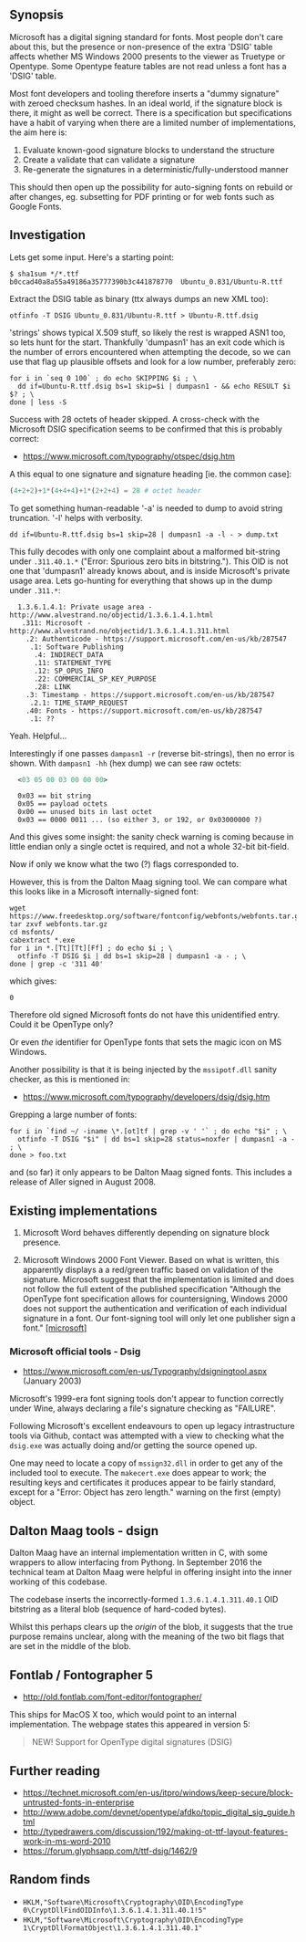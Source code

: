 ## Synopsis

Microsoft has a digital signing standard for fonts.  Most people
don't care about this, but the presence or non-presence of
the extra 'DSIG' table affects whether MS Windows 2000 presents
to the viewer as Truetype or Opentype.  Some Opentype feature
tables are not read unless a font has a 'DSIG' table.

Most font developers and tooling therefore inserts a "dummy signature"
with zeroed checksum hashes.  In an ideal world, if the signature
block is there, it might as well be correct.  There is a specification
but specifications have a habit of varying when there are a limited
number of implementations, the aim here is:

1. Evaluate known-good signature blocks to understand the structure
2. Create a validate that can validate a signature
3. Re-generate the signatures in a deterministic/fully-understood manner

This should then open up the possibility for auto-signing fonts on
rebuild or after changes, eg. subsetting for PDF printing or for web
fonts such as Google Fonts.

## Investigation

Lets get some input.  Here's a starting point:

  ```shell
  $ sha1sum */*.ttf
  b0ccad40a8a55a49186a35777390b3c441878770  Ubuntu_0.831/Ubuntu-R.ttf
  ```

Extract the DSIG table as binary (ttx always dumps an new XML too):

  ```shell
  otfinfo -T DSIG Ubuntu_0.831/Ubuntu-R.ttf > Ubuntu-R.ttf.dsig
  ```

'strings' shows typical X.509 stuff, so likely the rest is wrapped
ASN1 too, so lets hunt for the start.  Thankfully 'dumpasn1' has an
exit code which is the number of errors encountered when attempting
the decode, so we can use that flag up plausible offsets and look for
a low number, preferably zero:

  ```shell
  for i in `seq 0 100` ; do echo SKIPPING $i ; \
    dd if=Ubuntu-R.ttf.dsig bs=1 skip=$i | dumpasn1 - && echo RESULT $i $? ; \
  done | less -S
  ```

Success with 28 octets of header skipped.  A cross-check with the
Microsoft DSIG specification seems to be confirmed that this is probably
correct:

* https://www.microsoft.com/typography/otspec/dsig.htm

A this equal to one signature and signature heading [ie. the common case]:

  ```python
  (4+2+2)+1*(4+4+4)+1*(2+2+4) = 28 # octet header
  ```

To get something human-readable '-a' is needed to dump to avoid string
truncation.  '-l' helps with verbosity.  

  ```shell
  dd if=Ubuntu-R.ttf.dsig bs=1 skip=28 | dumpasn1 -a -l - > dump.txt
  ```

This fully decodes with only one complaint about a malformed bit-string under
`.311.40.1.*` ("Error: Spurious zero bits in bitstring.").  This OID is
not one that 'dumpasn1' already knows about, and is inside Microsoft's
private usage area.  Lets go-hunting for everything that shows up in
the dump under `.311.*`:

```
  1.3.6.1.4.1: Private usage area - http://www.alvestrand.no/objectid/1.3.6.1.4.1.html
   .311: Microsoft - http://www.alvestrand.no/objectid/1.3.6.1.4.1.311.html
    .2: Authenticode - https://support.microsoft.com/en-us/kb/287547
     .1: Software Publishing
      .4: INDIRECT_DATA
      .11: STATEMENT_TYPE
      .12: SP_OPUS_INFO
      .22: COMMERCIAL_SP_KEY_PURPOSE
      .28: LINK
    .3: Timestamp - https://support.microsoft.com/en-us/kb/287547
     .2.1: TIME_STAMP_REQUEST
    .40: Fonts - https://support.microsoft.com/en-us/kb/287547
     .1: ??
```

Yeah.  Helpful...

Interestingly if one passes `dampasn1 -r` (reverse bit-strings), then
no error is shown.  With `dampasn1 -hh` (hex dump) we can see raw octets:

```asn1
  <03 05 00 03 00 00 00>
```

```
  0x03 == bit string
  0x05 == payload octets
  0x00 == unused bits in last octet
  0x03 == 0000 0011 ... (so either 3, or 192, or 0x03000000 ?)
```

And this gives some insight: the sanity check warning is coming
because in little endian only a single octet is required, and not a
whole 32-bit bit-field.

Now if only we know what the two (?) flags corresponded to.

However, this is from the Dalton Maag signing tool.  We can
compare what this looks like in a Microsoft internally-signed
font:

  ```shell
  wget https://www.freedesktop.org/software/fontconfig/webfonts/webfonts.tar.gz
  tar zxvf webfonts.tar.gz
  cd msfonts/
  cabextract *.exe
  for i in *.[Tt][Tt][Ff] ; do echo $i ; \
    otfinfo -T DSIG $i | dd bs=1 skip=28 | dumpasn1 -a - ; \
  done | grep -c '311 40'
  ```

which gives:

  ```
  0
  ```

Therefore old signed Microsoft fonts do not have this unidentified
entry.  Could it be OpenType only?

Or even *the* identifier for OpenType fonts that sets the magic icon
on MS Windows.

Another possibility is that it is being injected by the `mssipotf.dll`
sanity checker, as this is mentioned in:

* https://www.microsoft.com/typography/developers/dsig/dsig.htm

Grepping a large number of fonts:

  ```shell
  for i in `find ~/ -iname \*.[ot]tf | grep -v ' '` ; do echo "$i" ; \
    otfinfo -T DSIG "$i" | dd bs=1 skip=28 status=noxfer | dumpasn1 -a - ; \
  done > foo.txt
  ```

and (so far) it only appears to be Dalton Maag signed fonts.  This includes
a release of Aller signed in August 2008.

## Existing implementations

1. Microsoft Word behaves differently depending on signature block presence.

2. Microsoft Windows 2000 Font Viewer. Based on what is written, this
apparently displays a a red/green traffic based on validation of the
signature.  Microsoft suggest that the implementation is limited and
does not follow the full extent of the published specification
"Although the OpenType font specification allows for countersigning,
Windows 2000 does not support the authentication and verification of
each individual signature in a font. Our font-signing tool will only
let one publisher sign a font."
[[microsoft]](https://www.microsoft.com/en-us/Typography/DigitalSignaturesDefault.aspx#fonts)

### Microsoft official tools - Dsig

* https://www.microsoft.com/en-us/Typography/dsigningtool.aspx (January 2003)

Microsoft's 1999-era font signing tools don't appear to function correctly
under Wine, always declaring a file's signature checking as "FAILURE".

Following Microsoft's excellent endeavours to open up legacy
intrastructure tools via Github, contact was attempted with a view to
checking what the `dsig.exe` was actually doing and/or getting the source opened up.

One may need to locate a copy of `mssign32.dll` in order to get any of
the included tool to execute.  The `makecert.exe` does appear to work;
the resulting keys and certificates it produces appear to be fairly standard,
except for a "Error: Object has zero length." warning on the first (empty) object.

## Dalton Maag tools - dsign

Dalton Maag have an internal implementation written in C, with some
wrappers to allow interfacing from Pythong.  In September 2016 the
technical team at Dalton Maag were helpful in offering insight into
the inner working of this codebase.

The codebase inserts the incorrectly-formed `1.3.6.1.4.1.311.40.1` OID
bitstring as a literal blob (sequence of hard-coded bytes).

Whilst this perhaps clears up the *origin* of the blob, it suggests
that the true purpose remains unclear, along with the meaning of the
two bit flags that are set in the middle of the blob.

## Fontlab / Fontographer 5

* http://old.fontlab.com/font-editor/fontographer/

This ships for MacOS X too, which would point to an internal
implementation.  The webpage states this appeared in version 5:

> NEW! Support for OpenType digital signatures (DSIG)

## Further reading

* https://technet.microsoft.com/en-us/itpro/windows/keep-secure/block-untrusted-fonts-in-enterprise
* http://www.adobe.com/devnet/opentype/afdko/topic_digital_sig_guide.html
* http://typedrawers.com/discussion/192/making-ot-ttf-layout-features-work-in-ms-word-2010
* https://forum.glyphsapp.com/t/ttf-dsig/1462/9

## Random finds

* `HKLM,"Software\Microsoft\Cryptography\OID\EncodingType 0\CryptDllFindOIDInfo\1.3.6.1.4.1.311.40.1!5"`
* `HKLM,"Software\Microsoft\Cryptography\OID\EncodingType 1\CryptDllFormatObject\1.3.6.1.4.1.311.40.1"`
